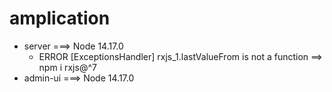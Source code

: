 # amplication
 - server      ===>   Node 14.17.0
   - ERROR [ExceptionsHandler] rxjs_1.lastValueFrom is not a function   ==>   npm i rxjs@^7
 - admin-ui    ===>   Node 14.17.0